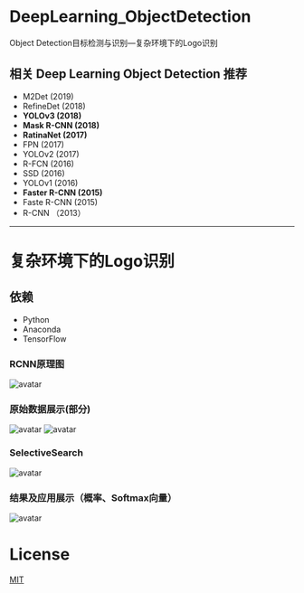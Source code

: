 # DeepLearning_ObjectDetection
Object Detection目标检测与识别—复杂环境下的Logo识别

## 相关 Deep Learning Object Detection 推荐

- M2Det (2019)
- RefineDet (2018)
- **YOLOv3 (2018)**
- **Mask R-CNN (2018)**
- **RatinaNet (2017)**
- FPN (2017)
- YOLOv2 (2017)
- R-FCN (2016)
- SSD (2016)
- YOLOv1 (2016)
- **Faster R-CNN (2015)**
- Faste R-CNN (2015)
- R-CNN （2013）

---

# 复杂环境下的Logo识别


## 依赖
- Python
- Anaconda
- TensorFlow

### RCNN原理图
![avatar](./img/[1]RCNN.png)

### 原始数据展示(部分)
![avatar](./img/[2]data1.png)
![avatar](./img/[2]data2.png)

### SelectiveSearch
![avatar](./img/[3]SelectiveSearch.png)

### 结果及应用展示（概率、Softmax向量）
![avatar](./img/[4]识别效果.png)

# License
[MIT](./LICENSE)
